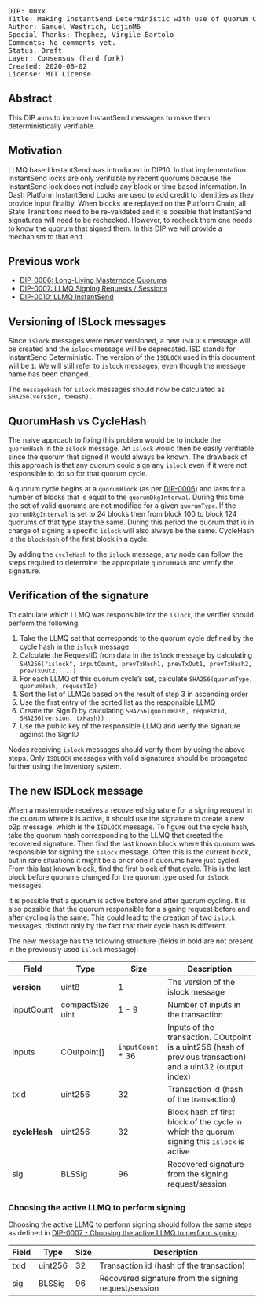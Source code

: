 <pre>
DIP: 00xx
Title: Making InstantSend Deterministic with use of Quorum Cycles
Author: Samuel Westrich, UdjinM6
Special-Thanks: Thephez, Virgile Bartolo
Comments: No comments yet.
Status: Draft
Layer: Consensus (hard fork)
Created: 2020-08-02
License: MIT License
</pre>

## Abstract

This DIP aims to improve InstantSend messages to make them deterministically verifiable.

## Motivation

LLMQ based InstantSend was introduced in DIP10. In that implementation InstantSend locks are only verifiable by recent quorums because the InstantSend lock does not include any block or time based information. In Dash Platform InstantSend Locks are used to add credit to Identities as they provide input finality. When blocks are replayed on the Platform Chain, all State Transitions need to be re-validated and it is possible that InstantSend signatures will need to be rechecked. However, to recheck them one needs to know the quorum that signed them. In this DIP we will provide a mechanism to that end.

## Previous work

* [DIP-0006: Long-Living Masternode Quorums](https://github.com/dashpay/dips/blob/master/dip-0006.md)
* [DIP-0007: LLMQ Signing Requests / Sessions](https://github.com/dashpay/dips/blob/master/dip-0007.md)
* [DIP-0010: LLMQ InstantSend](https://github.com/dashpay/dips/blob/master/dip-0010.md)

## Versioning of ISLock messages

Since `islock` messages were never versioned, a new `ISDLOCK` message will be created and the `islock` message will be deprecated. ISD stands for InstantSend Deterministic. The version of the `ISDLOCK` used in this document will be `1`. We will still refer to `islock` messages, even though the message name has been changed.

The `messageHash` for `islock` messages should now be calculated as `SHA256(version, txHash).`

## QuorumHash vs CycleHash

The naive approach to fixing this problem would be to include the `quorumHash` in the `islock` message. An `islock` would then be easily verifiable since the quorum that signed it would always be known. The drawback of this approach is that any quorum could sign any `islock` even if it were not responsible to do so for that quorum cycle.

A quorum cycle begins at a `quorumBlock` (as per [DIP-0006](https://github.com/dashpay/dips/blob/master/dip-0006.md#parametersvariables-of-a-llmq-and-dkg)) and lasts for a number of blocks that is equal to the `quorumDkgInterval`. During this time the set of valid quorums are not modified for a given `quorumType`. If the `quorumDkgInterval` is set to 24 blocks then from block 100 to block 124 quorums of that type stay the same. During this period the quorum that is in charge of signing a specific `islock` will also always be the same. CycleHash is the `blockHash` of the first block in a cycle.

By adding the `cycleHash` to the `islock` message, any node can follow the steps required to determine the appropriate `quorumHash` and verify the signature.

## Verification of the signature

To calculate which LLMQ was responsible for the `islock`, the verifier should perform the following:

1. Take the LLMQ set that corresponds to the quorum cycle defined by the cycle hash in the `islock` message
2. Calculate the RequestID from data in the `islock` message by calculating `SHA256("islock", inputCount, prevTxHash1, prevTxOut1, prevTxHash2, prevTxOut2, ...)`
3. For each LLMQ of this quorum cycle’s set, calculate `SHA256(quorumType, quorumHash, requestId)`
4. Sort the list of LLMQs based on the result of step 3 in ascending order
5. Use the first entry of the sorted list as the responsible LLMQ
6. Create the SignID by calculating `SHA256(quorumHash, requestId, SHA256(version, txHash))`
7. Use the public key of the responsible LLMQ and verify the signature against the SignID

Nodes receiving `islock` messages should verify them by using the above steps. Only `ISDLOCK` messages with valid signatures should be propagated further using the inventory system.

## The new ISDLock message

When a masternode receives a recovered signature for a signing request in the quorum where it is active, it should use the signature to create a new p2p message, which is the `ISDLOCK` message. To figure out the cycle hash, take the quorum hash corresponding to the LLMQ that created the recovered signature. Then find the last known block where this quorum was responsible for signing the `islock` message. Often this is the current block, but in rare situations it might be a prior one if quorums have just cycled. From this last known block, find the first block of that cycle. This is the last block before quorums changed for the quorum type used for `islock` messages.

It is possible that a quorum is active before and after quorum cycling. It is also possible that the quorum responsible for a signing request before and after cycling is the same. This could lead to the creation of two `islock` messages, distinct only by the fact that their cycle hash is different.

The new message has the following structure (fields in bold are not present in the previously used `islock` message):

| Field | Type | Size | Description |
|-|-|-|-|
| **version** | uint8 | 1 |  The version of the islock message |
| inputCount | compactSize uint | 1 - 9 | Number of inputs in the transaction |
| inputs | COutpoint[] | `inputCount` * 36 | Inputs of the transaction. COutpoint is a uint256 (hash of previous transaction) and a uint32 (output index) |
| txid | uint256 | 32 | Transaction id (hash of the transaction) |
| **cycleHash** | uint256 | 32 | Block hash of first block of the cycle in which the quorum signing this `islock` is active |
| sig | BLSSig | 96 | Recovered signature from the signing request/session |

### **Choosing the active LLMQ to perform signing**

Choosing the active LLMQ to perform signing should follow the same steps as defined in [DIP-0007 - Choosing the active LLMQ to perform signing](https://github.com/dashpay/dips/blob/master/dip-0007.md#choosing-the-active-llmq-to-perform-signing).

| Field | Type | Size | Description |
|-|-|-|-|
| txid | uint256 | 32 | Transaction id (hash of the transaction)
| sig | BLSSig | 96 | Recovered signature from the signing request/session
